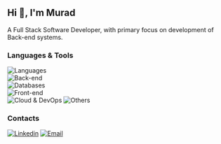 ## Hi 👋, I'm Murad

A Full Stack Software Developer, with primary focus on development of Back-end systems.

### Languages & Tools

![Languages](https://skillicons.dev/icons?i=java,js,ts,py)  
![Back-end](https://skillicons.dev/icons?i=spring,maven,hibernate,kafka,nodejs,express,nestjs)  
![Databases](https://skillicons.dev/icons?i=postgres,mysql,mongodb,redis)  
![Front-end](https://skillicons.dev/icons?i=react,tailwind,jquery,html,css)  
![Cloud & DevOps](https://skillicons.dev/icons?i=aws,gcp,linux,ubuntu,jenkins,docker,kubernetes,bash,nginx,github)
![Others](https://skillicons.dev/icons?i=eclipse,vscode,vim,neovim)

### Contacts

[![Linkedin](https://img.shields.io/badge/LinkedIn-0077B5?style=for-the-badge&logo=linkedin&logoColor=white)](https://www.linkedin.com/in/muradtech)
[![Email](https://img.shields.io/badge/Gmail-D14836?style=for-the-badge&logo=gmail&logoColor=white)](mailto:muradjummy@gmail.com)

